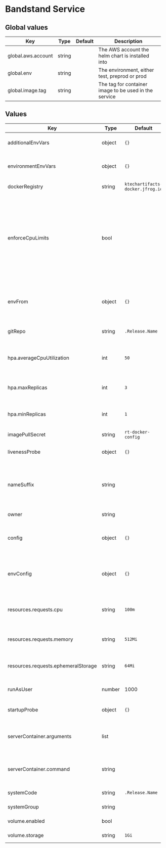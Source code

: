 # Bandstand Service

## Global values

| Key                | Type   | Default | Description                                           |
|--------------------|--------|---------|-------------------------------------------------------|
| global.aws.account | string |         | The AWS account the helm chart is installed into      |
| global.env         | string |         | The environment, either test, preprod or prod         |
| global.image.tag   | string |         | The tag for container image to be used in the service |

## Values

| Key                                 | Type   | Default                          | Description                                                                                                                                                                                                                                                                                         |
|-------------------------------------|--------|----------------------------------|-----------------------------------------------------------------------------------------------------------------------------------------------------------------------------------------------------------------------------------------------------------------------------------------------------|
| additionalEnvVars                   | object | `{}`                             | An object containing additional environment variables                                                                                                                                                                                                                                               |
| environmentEnvVars                  | object | `{}`                             | An object containing environment specific additional environment variables                                                                                                                                                                                                                          |
| dockerRegistry                      | string | `ktechartifacts-docker.jfrog.io` | Docker registry to pull images from                                                                                                                                                                                                                                                                 |
| enforceCpuLimits                    | bool   |                                  | By default CPU will burst to use spare capacity on the node. Setting this flag will add a cpu limit with the same value as `resources.requests.cpu`. It is recommended to set this flag in performance testing environments to ensure recorded performance isn't based on unallocated capacity      |
| envFrom                             | object | `{}`                             | References to ConfigMaps / Secrets which will be mapped to environment variables. For more details see [here](https://kubernetes.io/docs/tasks/configure-pod-container/configure-pod-configmap/#configure-all-key-value-pairs-in-a-configmap-as-container-environment-variables)                    |
| gitRepo                             | string | `.Release.Name`                  | The name of the repository for the service                                                                                                                                                                                                                                                          |
| hpa.averageCpuUtilization           | int    | `50`                             | Horizontal pod autoscaler, the threshold average CPU ultilization to trigger, see [here](https://kubernetes.io/docs/tasks/run-application/horizontal-pod-autoscale/)                                                                                                                                |
| hpa.maxReplicas                     | int    | `3`                              | Horizontal pod autoscaler, maximum number of pods, see [here](https://kubernetes.io/docs/tasks/run-application/horizontal-pod-autoscale/)                                                                                                                                                           |
| hpa.minReplicas                     | int    | `1`                              | Horizontal pod autoscaler, minimum number of pods, see [here](https://kubernetes.io/docs/tasks/run-application/horizontal-pod-autoscale/)                                                                                                                                                           |
| imagePullSecret                     | string | `rt-docker-config`               | Docker registry secret for pulling image                                                                                                                                                                                                                                                            |
| livenessProbe                       | object | `{}`                             | Liveness probe definiton, for more details see [k8s docs](https://kubernetes.io/docs/tasks/configure-pod-container/configure-liveness-readiness-startup-probes/)                                                                                                                                    |
| nameSuffix                          | string |                                  | A suffix to be appended to the name of all created resources. This is useful when using subcharts to define multiple services within a single helm release                                                                                                                                          |
| owner                               | string |                                  | The GitHub team that owns the service                                                                                                                                                                                                                                                               |
| config                              | object | `{}`                             | An object containing base config for the service - use this for creating base config files.                                                                                                                                                                                                         |
| envConfig                           | object | `{}`                             | An object containing environment config for the service - use this for creating environment specific config files.                                                                                                                                                                                  |
| resources.requests.cpu              | string | `100m`                           | [Requests](https://kubernetes.io/docs/concepts/configuration/manage-resources-containers/#requests-and-limits) for container CPU resources measured in cpu units, one core is 1000m, see [here](https://kubernetes.io/docs/concepts/configuration/manage-resources-containers/#meaning-of-cpu)      |
| resources.requests.memory           | string | `512Mi`                          | Container memory [Requests and Limit](https://kubernetes.io/docs/concepts/configuration/manage-resources-containers/#requests-and-limits)see [here](https://kubernetes.io/docs/concepts/configuration/manage-resources-containers/#meaning-of-memory) (both set to the same value)                  |
| resources.requests.ephemeralStorage | string | `64Mi`                           | Container ephemeral storage [Requests and Limit](https://kubernetes.io/docs/concepts/configuration/manage-resources-containers/#requests-and-limits)see [here](https://kubernetes.io/docs/concepts/configuration/manage-resources-containers/#local-ephemeral-storage) (both set to the same value) |
| runAsUser                           | number | 1000                             | The user id to run the container as (cannot be 0/root)                                                                                                                                                                                                                                              |
| startupProbe                        | object | `{}`                             | Liveness probe definiton, for more details see [k8s docs](https://kubernetes.io/docs/tasks/configure-pod-container/configure-liveness-readiness-startup-probes/)                                                                                                                                    |
| serverContainer.arguments           | list   |                                  | Override the default container (Helm) arguments (this is the docker CMD) for the service Pod                                                                                                                                                                                                        |
| serverContainer.command             | string |                                  | Override the default container (Helm) command (this is the docker ENTRYPOINT) for the service Pod                                                                                                                                                                                                   |
| systemCode                          | string | `.Release.Name`                  | The systemCode for the service                                                                                                                                                                                                                                                                      |
| systemGroup                         | string |                                  | The systemGroup for the service                                                                                                                                                                                                                                                                     |
| volume.enabled                      | bool   |                                  | True if persistent volume is required                                                                                                                                                                                                                                                               |
| volume.storage                      | string | `1Gi`                            | Amount of volume storage                                                                                                                                                                                                                                                                            |
